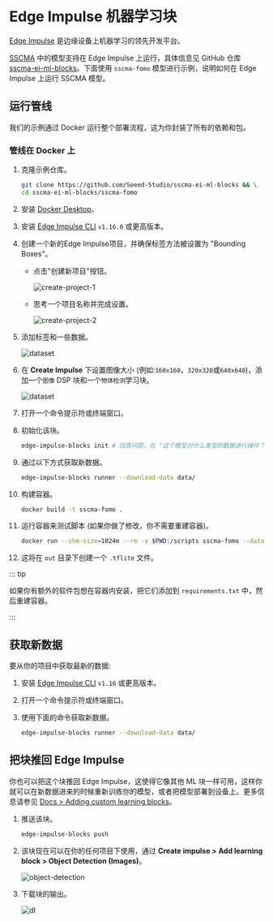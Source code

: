 # Edge Impulse 机器学习块

[Edge Impulse](https://www.edgeimpulse.com/) 是边缘设备上机器学习的领先开发平台。

[SSCMA](https://github.com/Seeed-Studio/SSCMA) 中的模型支持在 Edge Impulse 上运行，具体信息见 GitHub 仓库 [sscma-ei-ml-blocks](https://github.com/Seeed-Studio/sscma-ei-ml-blocks)。下面使用 `sscma-fomo` 模型进行示例，说明如何在 Edge Impulse 上运行 SSCMA 模型。

## 运行管线

我们的示例通过 Docker 运行整个部署流程，这为你封装了所有的依赖和包。

### 管线在 Docker 上

01. 克隆示例仓库。

    ```sh
    git clone https://github.com/Seeed-Studio/sscma-ei-ml-blocks && \
    cd sscma-ei-ml-blocks/sscma-fomo
    ```

02. 安装 [Docker Desktop](https://www.docker.com/products/docker-desktop/)。

03. 安装 [Edge Impulse CLI](https://docs.edgeimpulse.com/docs/edge-impulse-cli/cli-installation) `v1.16.0` 或更高版本。

04. 创建一个新的Edge Impulse项目，并确保标签方法被设置为 "Bounding Boxes"。

    - 点击"创建新项目"按钮。

      ![create-project-1](/static/ei/ei-ml-blocks-create-project.png)

    - 思考一个项目名称并完成设置。

      ![create-project-2](/static/ei/ei-ml-blocks-create-project2.png)

05. 添加标签和一些数据。

    ![dataset](/static/ei/ei-ml-blocks-dataset.png)

06. 在 **Create Impulse** 下设置图像大小 (例如:`160x160`，`320x320`或`640x640`)，添加一个`图像` DSP 块和一个`物体检测`学习块。

    ![dataset](/static/ei/ei-ml-blocks-design.png)

07. 打开一个命令提示符或终端窗口。

08. 初始化该块。

    ```sh
    edge-impulse-blocks init # 回答问题，在 "这个模型对什么类型的数据进行操作？" 中选择 "Object Detection"，在 "最后一层是什么..." 中选择 "FOMO"
    ```

09. 通过以下方式获取新数据。

    ```sh
    edge-impulse-blocks runner --download-data data/
    ```

10. 构建容器。

    ```sh
    docker build -t sscma-fomo .
    ```

11. 运行容器来测试脚本 (如果你做了修改，你不需要重建容器)。

    ```sh
    docker run --shm-size=1024m --rm -v $PWD:/scripts sscma-fomo --data-directory data/ --epochs 30 --learning-rate 0.00001 --out-directory out/.
    ```

12. 这将在 `out` 目录下创建一个 `.tflite` 文件。

::: tip

如果你有额外的软件包想在容器内安装，把它们添加到 `requirements.txt` 中，然后重建容器。

:::

## 获取新数据

要从你的项目中获取最新的数据:

1. 安装 [Edge Impulse CLI](https://docs.edgeimpulse.com/docs/edge-impulse-cli/cli-installation) `v1.16` 或更高版本。

2. 打开一个命令提示符或终端窗口。

3. 使用下面的命令获取新数据。

   ```sh
   edge-impulse-blocks runner --download-data data/
   ```

## 把块推回 Edge Impulse

你也可以把这个块推回 Edge Impulse，这使得它像其他 ML 块一样可用，这样你就可以在新数据进来的时候重新训练你的模型，或者把模型部署到设备上。更多信息请参见 [Docs > Adding custom learning blocks](https://docs.edgeimpulse.com/docs/edge-impulse-studio/organizations/adding-custom-transfer-learning-models)。

1. 推送该块。

   ```sh
   edge-impulse-blocks push
   ```

2. 该块现在可以在你的任何项目下使用，通过 **Create impulse > Add learning block > Object Detection (Images)**。

   ![object-detection](/static/ei/ei-ml-blocks-obj-det.png)

3. 下载块的输出。

   ![dl](/static/ei/ei-ml-blocks-dl.png)
